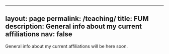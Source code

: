 
---
layout: page
permalink: /teaching/
title: FUM
description: General info about my current affiliations
nav: false
---

 General info about my current affiliations will be here soon.

